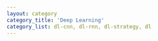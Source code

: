 ```yaml
---
layout: category
category_title: 'Deep Learning'
category_list: dl-cnn, dl-rnn, dl-strategy, dl
---
```

